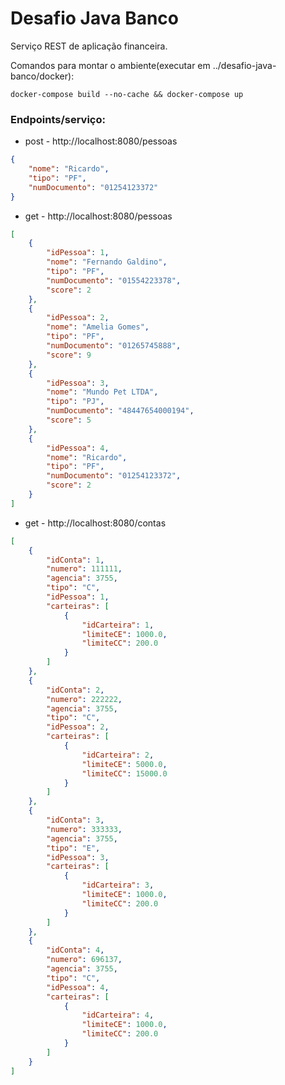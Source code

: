 # Desafio Java Banco

Serviço REST de aplicação financeira.

Comandos para montar o ambiente(executar em ../desafio-java-banco/docker):
```
docker-compose build --no-cache && docker-compose up 
```

### Endpoints/serviço:

<ul>
  <li>post - http://localhost:8080/pessoas</li>
</ul>

```json
{
    "nome": "Ricardo",
    "tipo": "PF",
    "numDocumento": "01254123372"
} 
```

<ul>
  <li>get - http://localhost:8080/pessoas</li>
</ul>

```json
[
    {
        "idPessoa": 1,
        "nome": "Fernando Galdino",
        "tipo": "PF",
        "numDocumento": "01554223378",
        "score": 2
    },
    {
        "idPessoa": 2,
        "nome": "Amelia Gomes",
        "tipo": "PF",
        "numDocumento": "01265745888",
        "score": 9
    },
    {
        "idPessoa": 3,
        "nome": "Mundo Pet LTDA",
        "tipo": "PJ",
        "numDocumento": "48447654000194",
        "score": 5
    },
    {
        "idPessoa": 4,
        "nome": "Ricardo",
        "tipo": "PF",
        "numDocumento": "01254123372",
        "score": 2
    }
] 
```

<ul>
  <li>get - http://localhost:8080/contas</li>
</ul>

```json
[
    {
        "idConta": 1,
        "numero": 111111,
        "agencia": 3755,
        "tipo": "C",
        "idPessoa": 1,
        "carteiras": [
            {
                "idCarteira": 1,
                "limiteCE": 1000.0,
                "limiteCC": 200.0
            }
        ]
    },
    {
        "idConta": 2,
        "numero": 222222,
        "agencia": 3755,
        "tipo": "C",
        "idPessoa": 2,
        "carteiras": [
            {
                "idCarteira": 2,
                "limiteCE": 5000.0,
                "limiteCC": 15000.0
            }
        ]
    },
    {
        "idConta": 3,
        "numero": 333333,
        "agencia": 3755,
        "tipo": "E",
        "idPessoa": 3,
        "carteiras": [
            {
                "idCarteira": 3,
                "limiteCE": 1000.0,
                "limiteCC": 200.0
            }
        ]
    },
    {
        "idConta": 4,
        "numero": 696137,
        "agencia": 3755,
        "tipo": "C",
        "idPessoa": 4,
        "carteiras": [
            {
                "idCarteira": 4,
                "limiteCE": 1000.0,
                "limiteCC": 200.0
            }
        ]
    }
] 
```
